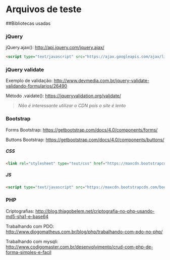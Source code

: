 Arquivos de teste
====
##Bibliotecas usadas

### jQuery

jQuery.ajax(): <http://api.jquery.com/jquery.ajax/>

```html
<script type="text/javascript" src="https://ajax.googleapis.com/ajax/libs/jquery/3.2.1/jquery.min.js"></script>
```

### jQuery validate
Exemplo de validação: <http://www.devmedia.com.br/jquery-validate-validando-formularios/26490>

Método .vaidate(): <https://jqueryvalidation.org/validate/>

>_Não é interessante utilizar o CDN pois o site é lento_


### Bootstrap
Forms Bootstrap: <https://getbootstrap.com/docs/4.0/components/forms/>

Buttons Bootstrap: <https://getbootstrap.com/docs/4.0/components/buttons/>

##### _CSS_
```html
<link rel="stylesheet" type="text/css" href="https://maxcdn.bootstrapcdn.com/bootstrap/3.3.7/css/bootstrap.min.css" integrity="sha384-BVYiiSIFeK1dGmJRAkycuHAHRg32OmUcww7on3RYdg4Va+PmSTsz/K68vbdEjh4u" crossorigin="anonymous">
```
##### _JS_
```html
<script type="text/javascript" src="https://maxcdn.bootstrapcdn.com/bootstrap/3.3.7/js/bootstrap.min.js" integrity="sha384-Tc5IQib027qvyjSMfHjOMaLkfuWVxZxUPnCJA7l2mCWNIpG9mGCD8wGNIcPD7Txa" crossorigin="anonymous"></script>
```

### PHP

Criptografias: <http://blog.thiagobelem.net/criptografia-no-php-usando-md5-sha1-e-base64>

Trabalhando com PDO: <http://www.diogomatheus.com.br/blog/php/trabalhando-com-pdo-no-php/>

Trabalhando com mysqli: <http://www.codigomaster.com.br/desenvolvimento/crud-com-php-de-forma-simples-e-facil>
